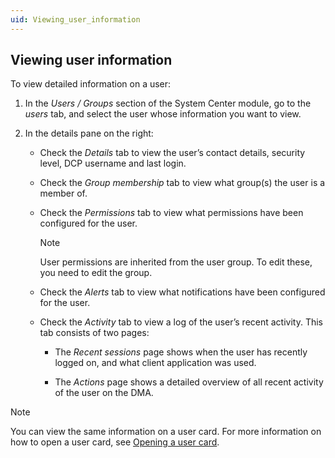 ```yaml
---
uid: Viewing_user_information
---
```


## Viewing user information

To view detailed information on a user:

1. In the *Users / Groups* section of the System Center module, go to the *users* tab, and select the user whose information you want to view.

2. In the details pane on the right:

    - Check the *Details* tab to view the user’s contact details, security level, DCP username and last login.

    - Check the *Group membership* tab to view what group(s) the user is a member of.

    - Check the *Permissions* tab to view what permissions have been configured for the user.

        > [!NOTE]
        > User permissions are inherited from the user group. To edit these, you need to edit the group.

    - Check the *Alerts* tab to view what notifications have been configured for the user.

    - Check the *Activity* tab to view a log of the user’s recent activity. This tab consists of two pages:

        - The *Recent sessions* page shows when the user has recently logged on, and what client application was used.

        - The *Actions* page shows a detailed overview of all recent activity of the user on the DMA.

> [!NOTE]
> You can view the same information on a user card. For more information on how to open a user card, see [Opening a user card](xref:Opening_a_user_card).
>
